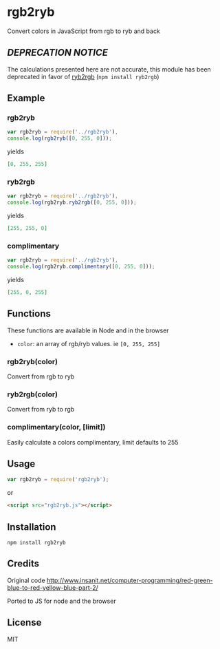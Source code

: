 rgb2ryb
=======

Convert colors in JavaScript from rgb to ryb and back

## *DEPRECATION NOTICE*

The calculations presented here are not accurate, this module has been deprecated
in favor of [ryb2rgb](https://github.com/bahamas10/ryb2rgb) (`npm install ryb2rgb`)

Example
-------

### rgb2ryb

``` js
var rgb2ryb = require('../rgb2ryb'),
console.log(rgb2ryb([0, 255, 0]));
```

yields

``` json
[0, 255, 255]
```

### ryb2rgb

``` js
var rgb2ryb = require('../rgb2ryb'),
console.log(rgb2ryb.ryb2rgb([0, 255, 0]));
```

yields

``` json
[255, 255, 0]
```

### complimentary

``` js
var rgb2ryb = require('../rgb2ryb'),
console.log(rgb2ryb.complimentary([0, 255, 0]));
```

yields

``` json
[255, 0, 255]
```

Functions
---------

These functions are available in Node and in the browser

- `color`: an array of rgb/ryb values.  ie `[0, 255, 255]`

### rgb2ryb(color)

Convert from rgb to ryb

### ryb2rgb(color)

Convert from ryb to rgb

### complimentary(color, [limit])

Easily calculate a colors complimentary, limit defaults to 255

Usage
-----

``` js
var rgb2ryb = require('rgb2ryb');
```

or

``` html
<script src="rgb2ryb.js"></script>
```

Installation
------------

    npm install rgb2ryb

Credits
-------

Original code http://www.insanit.net/computer-programming/red-green-blue-to-red-yellow-blue-part-2/

Ported to JS for node and the browser

License
-------

MIT
